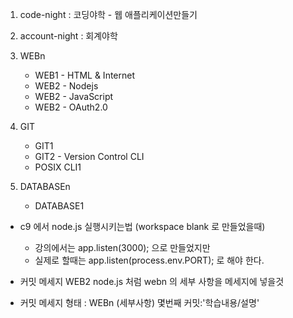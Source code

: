 1. code-night : 코딩야학 - 웹 애플리케이션만들기
2. account-night : 회계야학
3. WEBn
    * WEB1 - HTML & Internet
    * WEB2 - Nodejs
    * WEB2 - JavaScript
    * WEB2 - OAuth2.0

4. GIT
    * GIT1
    * GIT2 - Version Control CLI
    * POSIX CLI1

5. DATABASEn
    * DATABASE1

* c9 에서 node.js 실행시키는법 (workspace blank 로 만들었을때)
    * 강의에서는 app.listen(3000); 으로 만들었지만
    * 실제로 할때는 app.listen(process.env.PORT); 로 해야 한다.

* 커밋 메세지 WEB2 node.js 처럼 webn 의 세부 사항을 메세지에 넣을것
* 커밋 메세지 형태 : WEBn (세부사항) 몇번째 커밋:'학습내용/설명'